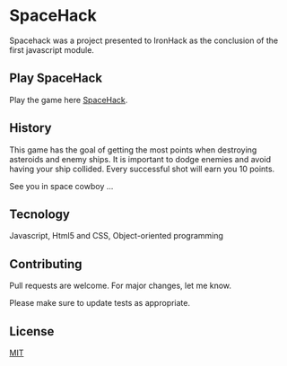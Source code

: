 # SpaceHack

Spacehack was a project presented to IronHack as the conclusion of the first javascript module.

## Play SpaceHack

Play the game here [SpaceHack](https://kellyjoany.github.io/SpaceHack/index.html).

## History

This game has the goal of getting the most points when destroying asteroids and enemy ships. It is important to dodge enemies and avoid having your ship collided. Every successful shot will earn you 10 points.

See you in space cowboy ...

## Tecnology

Javascript,
Html5 and CSS,
Object-oriented programming

## Contributing
Pull requests are welcome. For major changes, let me know.

Please make sure to update tests as appropriate.

## License
[MIT](https://choosealicense.com/licenses/mit/)
